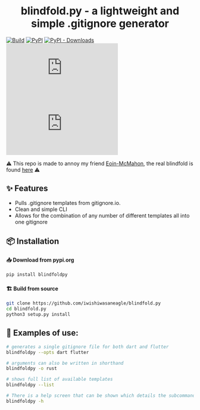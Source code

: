 <h1 align="center"> blindfold.py - a lightweight and simple .gitignore generator</h1>

[![Build](https://github.com/iwishiwasaneagle/blindfold.py/actions/workflows/python-build.yml/badge.svg)](https://github.com/iwishiwasaneagle/blindfold.py/actions/workflows/python-build.yml)
[![PyPI](https://img.shields.io/pypi/v/blindfoldpy)](https://pypi.org/project/blindfoldpy/)
[![PyPI - Downloads](https://img.shields.io/pypi/dm/blindfoldpy)](https://pypi.org/project/blindfoldpy/)
[![GitHub license](https://img.shields.io/github/license/iwishiwasaneagle/blindfold.py)](https://github.com/iwishiwasaneagle/blindfold.py/blob/main/LICENSE)
[![GitHub stars](https://img.shields.io/github/stars/iwishiwasaneagle/blindfold.py)](https://github.com/iwishiwasaneagle/blindfold.py/stargazers)

⚠️ This repo is made to annoy my friend [Eoin-McMahon](https://github.com/Eoin-McMahon), the real blindfold is found [here](https://github.com/Eoin-McMahon/blindfold) ⚠️

## ✨ Features
* Pulls .gitignore templates from gitignore.io. 
* Clean and simple CLI
* Allows for the combination of any number of different templates all into one gitignore

## 📦 Installation

#### 📥 Download from pypi.org

```bash
pip install blindfoldpy
```

#### 🏗️ Build from source
```bash
git clone https://github.com/iwishiwasaneagle/blindfold.py
cd blindfold.py
python3 setup.py install
```

## 🔧 Examples of use:
```bash
# generates a single gitignore file for both dart and flutter
blindfoldpy --opts dart flutter
```
<!-- ```bash
# you can specify a specific destination to store the gitignore file using the dest argument
blindfold --lang rust --dest ./src/
``` -->

```bash
# arguments can also be written in shorthand
blindfoldpy -o rust
```

```bash
# shows full list of available templates
blindfoldpy --list
```

```bash
# There is a help screen that can be shown which details the subcommands and arguments to supply to the program
blindfoldpy -h
```
